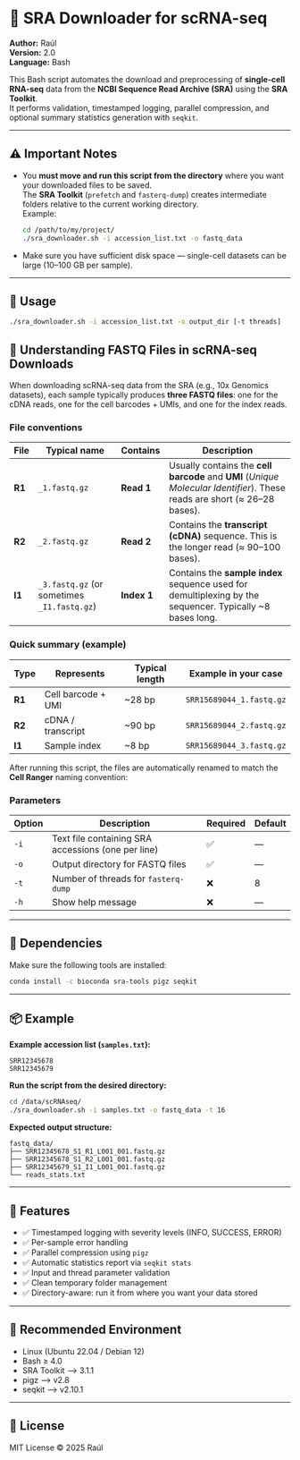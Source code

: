 # 🧬 SRA Downloader for scRNA-seq

**Author:** Raúl  
**Version:** 2.0  
**Language:** Bash  

This Bash script automates the download and preprocessing of **single-cell RNA-seq** data from the **NCBI Sequence Read Archive (SRA)** using the **SRA Toolkit**.  
It performs validation, timestamped logging, parallel compression, and optional summary statistics generation with `seqkit`.

---

## ⚠️ Important Notes

- You **must move and run this script from the directory** where you want your downloaded files to be saved.  
  The **SRA Toolkit** (`prefetch` and `fasterq-dump`) creates intermediate folders relative to the current working directory.  
  Example:

  ```bash
  cd /path/to/my/project/
  ./sra_downloader.sh -i accession_list.txt -o fastq_data
  ```

- Make sure you have sufficient disk space — single-cell datasets can be large (10–100 GB per sample).

---

## 🚀 Usage

```bash
./sra_downloader.sh -i accession_list.txt -o output_dir [-t threads]
```
## 📘 Understanding FASTQ Files in scRNA-seq Downloads

When downloading scRNA-seq data from the SRA (e.g., 10x Genomics datasets), each sample typically produces **three FASTQ files**: one for the cDNA reads, one for the cell barcodes + UMIs, and one for the index reads.

### File conventions

| File | Typical name | Contains | Description |
|------|----------------|-----------|--------------|
| **R1** | `_1.fastq.gz` | **Read 1** | Usually contains the **cell barcode** and **UMI** (*Unique Molecular Identifier*). These reads are short (≈ 26–28 bases). |
| **R2** | `_2.fastq.gz` | **Read 2** | Contains the **transcript (cDNA)** sequence. This is the longer read (≈ 90–100 bases). |
| **I1** | `_3.fastq.gz` (or sometimes `_I1.fastq.gz`) | **Index 1** | Contains the **sample index** sequence used for demultiplexing by the sequencer. Typically ~8 bases long. |

### Quick summary (example)

| Type | Represents | Typical length | Example in your case |
|------|-------------|----------------|----------------------|
| **R1** | Cell barcode + UMI | ~28 bp | `SRR15689044_1.fastq.gz` |
| **R2** | cDNA / transcript | ~90 bp | `SRR15689044_2.fastq.gz` |
| **I1** | Sample index | ~8 bp | `SRR15689044_3.fastq.gz` |

After running this script, the files are automatically renamed to match the **Cell Ranger** naming convention:


### Parameters

| Option | Description | Required | Default |
|---------|--------------|-----------|----------|
| `-i` | Text file containing SRA accessions (one per line) | ✅ | — |
| `-o` | Output directory for FASTQ files | ✅ | — |
| `-t` | Number of threads for `fasterq-dump` | ❌ | 8 |
| `-h` | Show help message | ❌ | — |

---

## 🧩 Dependencies

Make sure the following tools are installed:

```bash
conda install -c bioconda sra-tools pigz seqkit
```

---

## 📦 Example

**Example accession list (`samples.txt`):**
```
SRR12345678
SRR12345679
```

**Run the script from the desired directory:**
```bash
cd /data/scRNAseq/
./sra_downloader.sh -i samples.txt -o fastq_data -t 16
```

**Expected output structure:**
```
fastq_data/
├── SRR12345678_S1_R1_L001_001.fastq.gz
├── SRR12345678_S1_R2_L001_001.fastq.gz
├── SRR12345679_S1_I1_L001_001.fastq.gz
└── reads_stats.txt
```

---

## 🧠 Features

- ✅ Timestamped logging with severity levels (INFO, SUCCESS, ERROR)
- ✅ Per-sample error handling
- ✅ Parallel compression using `pigz`
- ✅ Automatic statistics report via `seqkit stats`
- ✅ Input and thread parameter validation
- ✅ Clean temporary folder management
- ✅ Directory-aware: run it from where you want your data stored

---

## 🧪 Recommended Environment

- Linux (Ubuntu 22.04 / Debian 12)
- Bash ≥ 4.0
- SRA Toolkit --> 3.1.1
- pigz --> v2.8
- seqkit --> v2.10.1

---

## 📜 License

MIT License © 2025 Raúl
